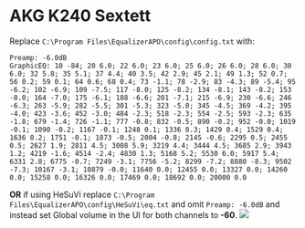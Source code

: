 # AKG K240 Sextett
Replace `C:\Program Files\EqualizerAPO\config\config.txt` with:
```
Preamp: -6.0dB
GraphicEQ: 10 -84; 20 6.0; 22 6.0; 23 6.0; 25 6.0; 26 6.0; 28 6.0; 30 6.0; 32 5.8; 35 5.1; 37 4.4; 40 3.5; 42 2.9; 45 2.1; 49 1.3; 52 0.7; 56 0.2; 59 0.1; 64 0.6; 68 0.4; 73 -1.1; 78 -2.9; 83 -4.3; 89 -5.4; 95 -6.2; 102 -6.9; 109 -7.5; 117 -8.0; 125 -8.2; 134 -8.1; 143 -8.2; 153 -8.0; 164 -7.0; 175 -6.1; 188 -6.6; 201 -7.1; 215 -6.9; 230 -6.6; 246 -6.3; 263 -5.9; 282 -5.5; 301 -5.3; 323 -5.0; 345 -4.5; 369 -4.2; 395 -4.0; 423 -3.6; 452 -3.0; 484 -2.3; 518 -2.3; 554 -2.5; 593 -2.3; 635 -1.8; 679 -1.4; 726 -1.1; 777 -0.8; 832 -0.5; 890 -0.2; 952 -0.0; 1019 -0.1; 1090 -0.2; 1167 -0.1; 1248 0.1; 1336 0.3; 1429 0.4; 1529 0.4; 1636 0.2; 1751 -0.1; 1873 -0.5; 2004 -0.8; 2145 -0.6; 2295 0.5; 2455 0.5; 2627 1.9; 2811 4.5; 3008 5.9; 3219 4.4; 3444 4.5; 3685 2.9; 3943 1.2; 4219 -1.6; 4514 -2.4; 4830 1.3; 5168 5.2; 5530 6.0; 5917 5.4; 6331 2.8; 6775 -0.7; 7249 -3.1; 7756 -5.2; 8299 -7.2; 8880 -8.3; 9502 -7.3; 10167 -3.1; 10879 -0.0; 11640 0.0; 12455 0.0; 13327 0.0; 14260 0.0; 15258 0.0; 16326 0.0; 17469 0.0; 18692 0.0; 20000 0.0
```
**OR** if using HeSuVi replace `C:\Program Files\EqualizerAPO\config\HeSuVi\eq.txt` and omit `Preamp: -6.0dB` and instead set Global volume in the UI for both channels to **-60**.
![](https://raw.githubusercontent.com/jaakkopasanen/AutoEq/master/results/Headphone.com/innerfidelity/onear/AKG%20K240%20Sextett/AKG%20K240%20Sextett.png)
